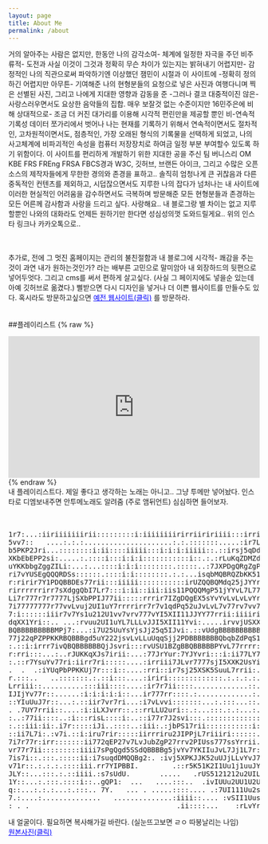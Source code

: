 ```yaml
---
layout: page
title: About Me
permalink: /about
---
```


<style>
    .header-info h6 {
    font-size: 8px; 
    white-space: nowrap;
    cursor: pointer; 
  }

  
  @media only screen and (max-width: 760px) {
    .header-info h6 {
      font-size: 6px; 
    }

  @media only screen and (max-width: 320px) {
    .header-info h6 {
      font-size: 4px;
    }
 
    pre {
      font-size: 6px;
      text-align: center;
      margin: 0 auto;
      white-space: pre-wrap;
    }

    @media screen and (max-width: 600px) {
      pre {
        font-size: 2px;
      }
    }
</style>

거의 알아주는 사람은 없지만, 한동안 나의 감각소여- 체계에 일정한 자극을 주던 비주류적- 도전과 사실 이것이 그것과 정확히 무슨 차이가 있는지는 밝혀내기 어렵지만- 감정적인 나의 직관으로써 파악하기엔 이상했던 잼민이 시절과 이 사이트에 -정확히 정의하긴 어렵지만 아무튼- 기여해준 나의 현형분들의 요청으로 넣은 사진과 여행다니며 찍은 선별된 사진, 그리고 나에게 지대한 영향과 감동을 준 -그러나 결코 대중적이진 않은- 사랑스러우면서도 요상한 음악들의 집합. 매우 보잘것 없는 수준이지만 16민주은에 비해 상대적으로- 조금 더 커진 대가리를 이용해 시각적 편린만을 제공할 뿐인 비-연속적 기록성 데이터 쪼가리에서 벗어나 나는 현재를 기록하기 위해서 연속적이면서도 절차적인, 고차원적이면서도, 점층적인, 가장 오래된 형식의 기록물을 선택하게 되었고, 나의 사고체계에 비파괴적인 속성을 컴퓨터 저장장치로 하여금 일정 부분 부여할수 있도록 하기 위함이다. 이 사이트를 편리하게 개발하기 위한 지대한 공을 주신 팀 버니스리 OM KBE FRS FREng FRSA FBCS경과 W3C, 깃허브, 브랜든 아이크, 그리고 수많은 오픈소스의 제작자들에게 무한한 경의와 존경을 표하고.. 솔직히 엄청나게 큰 귀찮음과 다른 중독적인 컨텐츠를 제외하고, 시덥잖으면서도 지루한 나의 잡다가 넘처나는 내 사이트에 이러한 현실적인 어려움을 감수하면서도 극복하며 방문해준 모든 현형분들과 존경하는 모든 어른께 감사함과 사랑을 드리고 싶다. 사랑해요.. 내 블로그랑 별 차이는 없고 지루할뿐인 나와의 대화라도 언제든 원하기만 한다면 성심성의껏 도와드릴게요.. 위의 인스타 링크나 카카오톡으로..<br>
<br>
<br>

추가로, 전에 그 멋진 홈페이지는 관리의 불친절함과 내 블로그에 시각적- 쾌감을 주는것이 과연 내가 원하는것인가? 라는 배부른 고민으로 말미암아 내 외장하드의 뒷편으로 넣어두엇다. 그리고 cms를 써서 편하게 살고싶다. (사실 그 페이지에도 넣을순 있는데 아예 깃허브로 옮겼다.) 삘받으면 다시 디자인을 넣거나 더 이쁜 웹사이트를 만들수도 있다. 혹시라도 방문하고싶으면 
  <a href="https://whoisrealminjueun-old.netlify.app/" style="color: blue; text-decoration: underline;">예전 웹사이트(클릭)</a>
  를 방문하라.<br>
  <br>
  <br>
  ##플레이리스트
 {% raw %}
<div style="position: relative; padding-bottom: 56.25%; height: 0; overflow: hidden;">
  <iframe style="position: absolute; top: 0; left: 0; width: 100%; height: 100%;" src="https://www.youtube.com/embed/videoseries?list=PLxDSSBGwpNfTqSQsZV2RG9XXdzM-8WMKE" frameborder="0" allowfullscreen></iframe>
</div>
{% endraw %}
<br>
내 플레이리스트다. 제일 좋다고 생각하는 노래는 아니고.. 그냥 투메만 넣어놨다. 인스타로 디엠보내주면 안투메노래도 알려줌 (주로 앰뒤언트)
심심하면 들어보자.
<br>
<br>
<br>
<pre>
1r7:...:iiriiiiiiirii:::::::::i:iiiiiiiirirriiririiii:::irri
5vv7::   ....:.:.:.....................:.:.:::::::.....:ir7L
b5PKP2Jri...::::::::i:ii::::iiiii:::i:i:i:iiiii::.::irsj5qDd
XKbEbEPP2si:.....:.::::i:::i:i:i:::::::::::i::.:.:rLuKqZDMZd
uYKKbbgZggZILi:...:...::::i:i:i::::::::.:::::..:7JXPDgQRgZgP
ri7vYUSEgQQQRDSs::::::.::::i:i::::::::.:.:...isqbMQBRQZbKK51
r:ririr7Y1PDQBBDEs77rii:::iiiii:::::::::::irUZQQBQMdq25jJYYr
rirrrrrrirr7sXdggQbI7Lr7:::i:ii::iii:iis11PQQQMgP51jYYvL7L77
Li7r777r7r7777LjSXbPPIJ77ii:::::rrrir7IZgDQgEX5sYvYvLvLvLvYr
7i77777777r77vvLvuj2UI1uY7rrrrirr7r7v1qdPq52uJvLvL7v77rv7vv7
7:i::::::iiir7v7Ys1u212U1vv7vrv777vYI5XII11JJYY77rrii:iiiiri
dqXX1Yri::.. ...:rvuu2UI1uYL7LLLvJJI5XII11Yvi:.....irvvjUSXX
BQBBBBBBBBBMPj7:...:i7U25UuYsYjsJj25q5IJvi:.::vUdgBBBBBBBBBB
77j22qPZPPKKRBQBBBgd5uY222jsvLvLLuUqqSjj2PDBBBBBBBQbqbZdPqS1
:.::i:irrr7ivQBQBBBBBBQjJsvri:::rvUSU1BZgBBQBBBBBPYvL77rrrr:
r:rri:::...:..rJUKKqXJs7irii:...:77JrYur:7YJYvri:::i:ii77LY7
:.::r7YsuYv77ri:iirr7ri:::::....:irriii7JLvr7777sjI5XXK2UsYi
.  .  .:iYUqPbPPKKUj7r:::i::....:rri::ir7sj25XSK5SuuL7rrii:.
r.:::..   ..:::::::.:.::i:::....:iriri:::::::::::::.:.:.:.:.
Lrriii::..........:::iii::::....:ir7r7ii::::.............::.
IJIjYv77r::......:i:i:i:i:i::...ir777rr::::.:.............:.
::YIuUuJ7r::...:.::iir7vr7ri...:i7vLvvi:::::::...:.:::...::.
. .7UY7rrii::....:i:iLXJvrr::.::rrLLU2uri::.:...:::.:.:...:.
:..:77ii::::..:i:::risL::::i:..::i77r7J2svi:::.:::::::::::::
:.::iii:ii:.i7r:::::iJi..::::..:iii:.:jbPS17rii:::::::::::i:
::ii7L7i:.:v7i.::i:iru7rir:::::iirrriru2JIPPjL7riiiri::::::.
7i7r77r:irr:::::::ii772qEP27v7LvJubZgP27rrv2PIUss777ssYrrii.
vr77r7ii:::::::::iiii7sPgQgd5SSdQBBBBg5jvYv7YKIIuJvL7Jj1L7r:
7is7i::.:::.:::::ii:i7suqdDMQQBg2:. :ivj5XPKJJK52uUJjLLvYvJ7
v71r::.:.:.:.::::iii.rr7YIPBBI.        .::r5K51K2I1Uu1j1uuJY
JLY::...:::.:.::iiii.:s7sUdU.       .....   .rUS5121212u2UIL
1Y::...:.:::.::::i::..gQP1:  ...   ....:::..  .ivIUUu2UU1U2U
q::...:.:.:...:.:::.. 7Y.   ... . .....::::.... .:7UI111Uu2s
7.:....:..............   ..............:iiii::.... :vSII1Uus
: . .                                   .ii::::...    :rLvYr
</pre>
내 얼굴이다. 필요하면 복사해가길 바란다. (실눈뜨고보면 ㄹㅇ 따봉날리는 나임)
<br><a href="https://whoisrealminjueun.netlify.app/2023/06/04/" style="color: blue; text-decoration: underline;">원본사진(클릭)</a>

<br>
<br>
<br>
<br>
